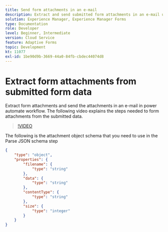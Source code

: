 ```yaml
---
title: Send form attachments in an e-mail
description: Extract and send submitted form attachments in an e-mail using power automate workflow
solution: Experience Manager, Experience Manager Forms
type: Documentation
role: Developer
level: Beginner, Intermediate
version: Cloud Service
feature: Adaptive Forms
topic: Development
kt: 11077
exl-id: 1be90d9b-3669-44a0-84fb-cbdec44074d8
---
```

# Extract form attachments from submitted form data

Extract form attachments and send the attachments in an e-mail in power automate workflow.
The following video explains the steps needed to form attachments from the submitted data.
>[!VIDEO](https://video.tv.adobe.com/v/3409017?quality=12&learn=on)

The following is the attachment object schema  that you need to use in the Parse JSON schema step

```json
{
    "type": "object",
    "properties": {
        "filename": {
            "type": "string"
        },
        "data": {
            "type": "string"
        },
        "contentType": {
            "type": "string"
        },
        "size": {
            "type": "integer"
        }
    }
}
```
